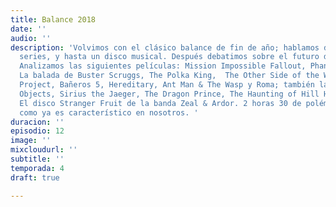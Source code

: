 ```yaml
---
title: Balance 2018
date: ''
audio: ''
description: 'Volvimos con el clásico balance de fin de año; hablamos de películas,
  series, y hasta un disco musical. Después debatimos sobre el futuro del streaming.
  Analizamos las siguientes películas: Mission Impossible Fallout, Phantom Thread,
  La balada de Buster Scruggs, The Polka King,  The Other Side of the Wind, The Florida
  Project, Bañeros 5, Hereditary, Ant Man & The Wasp y Roma; también las series: Sharp
  Objects, Sirius the Jaeger, The Dragon Prince, The Haunting of Hill House y Voltron.
  El disco Stranger Fruit de la banda Zeal & Ardor. 2 horas 30 de polémica y discusión,
  como ya es característico en nosotros. '
duracion: ''
episodio: 12
image: ''
mixcloudurl: ''
subtitle: ''
temporada: 4
draft: true

---
```

